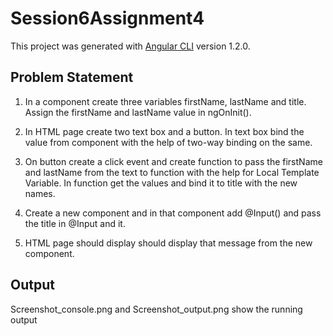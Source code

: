 # Session6Assignment4

This project was generated with [Angular CLI](https://github.com/angular/angular-cli) version 1.2.0.

## Problem Statement
1. In a component create three variables firstName, lastName and title. Assign the
firstName and lastName value in ngOnInit().

2. In HTML page create two text box and a button. In text box bind the value from
component with the help of two-way binding on the same.

3. On button create a click event and create function to pass the firstName and
lastName from the text to function with the help for Local Template Variable. In
function get the values and bind it to title with the new names.

4. Create a new component and in that component add @Input() and pass the
title in @Input and it.

5. HTML page should display should display that message from the new component.

## Output
Screenshot_console.png and Screenshot_output.png show the running output
